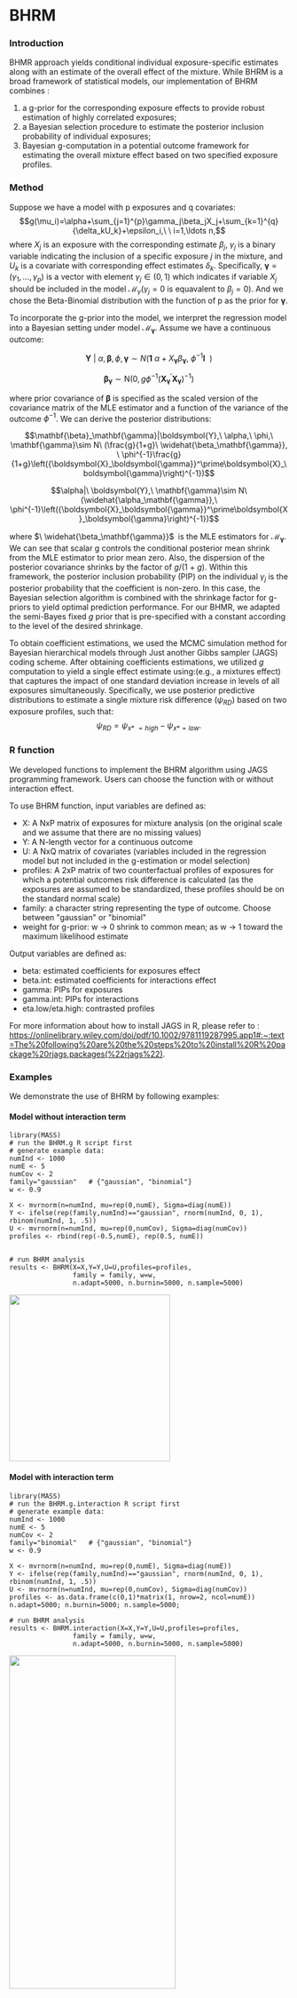 # BHRM

### Introduction
BHMR approach yields conditional individual exposure-specific estimates along with an estimate of the overall effect of the mixture. While BHRM is a broad framework of statistical models, our implementation of BHRM combines :
1) a g-prior for the corresponding exposure effects to provide robust estimation of highly correlated exposures; 
2) a Bayesian selection procedure to estimate the posterior inclusion probability of individual exposures;
3) Bayesian g-computation in a potential outcome framework for estimating the overall mixture effect based on two specified exposure profiles. 

### Method
Suppose we have a model with p exposures and q covariates:
$$g(\mu_i)=\alpha+\sum_{j=1}^{p}\gamma_j\beta_jX_j+\sum_{k=1}^{q}{\delta_kU_k}+\epsilon_i,\ \ i=1,\ldots n,$$
where $X_j$ is an exposure with the corresponding estimate $\beta_j$, $\gamma_j$ is a binary variable indicating the inclusion of a specific exposure $j$ in the mixture, and $U_k$ is a covariate with corresponding effect estimates $\delta_k$. Specifically, $\boldsymbol{\gamma}=\left(\gamma_1,\ldots,\gamma_p\right)$ is a vector with element $\gamma_j\in(0,1)$  which indicates if variable $X_j$ should be included in the model $\mathcal{M}_\gamma (\gamma_j=0$ is equavalent to $\beta_j=0)$. And we chose the Beta-Binomial distribution with the function of p as the prior for $\boldsymbol{\gamma}$.

To incorporate the g-prior into the model, we interpret the regression model into a Bayesian setting under model $\mathcal{M}_\boldsymbol{\gamma}$. Assume we have a continuous outcome:

$$\boldsymbol{Y}\ |\ \alpha,\mathbf{\beta},\phi,\mathbf{\gamma}\sim N(\mathbf{1}\ \alpha+X_\mathbf{\gamma}\beta_\mathbf{\gamma},\ \phi^{-1}\boldsymbol{I}\ \ )$$

$$\mathbf{\beta}_\mathbf{\gamma}\sim\mathrm{N}\left(0,g\phi^{-1}\left({\boldsymbol{X}_\boldsymbol{\gamma}}^\prime\boldsymbol{X}_\boldsymbol{\gamma}\right)^{-1}\right)$$

where prior covariance of $\mathbf{\beta}$ is specified as the scaled version of the covariance matrix of the MLE estimator and a function of the variance of the outcome $\phi^{-1}$. We can derive the posterior distributions:

$$\mathbf{\beta}_\mathbf{\gamma}|\boldsymbol{Y},\ \alpha,\ \phi,\ \mathbf{\gamma}\sim N\ (\frac{g}{1+g}\ \widehat{\beta_\mathbf{\gamma}}, \ \phi^{-1}\frac{g}{1+g}\left({\boldsymbol{X}_\boldsymbol{\gamma}}^\prime\boldsymbol{X}_\boldsymbol{\gamma}\right)^{-1})$$

$$\alpha|\ \boldsymbol{Y},\ \mathbf{\gamma}\sim N\ (\widehat{\alpha_\mathbf{\gamma}},\ \phi^{-1}\left({\boldsymbol{X}_\boldsymbol{\gamma}}^\prime\boldsymbol{X}_\boldsymbol{\gamma}\right)^{-1})$$

where $\ \widehat{\beta_\mathbf{\gamma}}$ is the MLE estimators for $\mathcal{M}_\boldsymbol{\gamma}$. We can see that scalar g controls the conditional posterior mean shrink from the MLE estimator to prior mean zero. Also, the dispersion of the posterior covariance shrinks by the factor of $g/(1\ +\ g)$. Within this framework, the posterior inclusion probability (PIP) on the individual $\gamma_j$ is the posterior probability that the coefficient is non-zero. In this case, the Bayesian selection algorithm is combined with the shrinkage factor for g-priors to yield optimal prediction performance. For our BHMR, we adapted the semi-Bayes fixed $g$ prior that is pre-specified with a constant according to the level of the desired shrinkage.

To obtain coefficient estimations, we used the MCMC simulation method for Bayesian hierarchical models through Just another Gibbs sampler (JAGS) coding scheme. After obtaining coefficients estimations, we utilized $g$ computation to yield a single effect estimate using:(e.g., a mixtures effect) that captures the impact of one standard deviation increase in levels of all exposures simultaneously. Specifically, we use posterior predictive distributions to estimate a single mixture risk difference $(\psi_{RD})$ based on two exposure profiles, such that:
$$\psi_{RD} =  \psi_{x\ast\ =high}-\psi_{x\ast=low}.$$


### R function
We developed functions to implement the BHRM algorithm using JAGS programming framework. Users can choose the function with or without interaction effect.

To use BHRM function, input variables are defined as: 
* X: A NxP matrix of exposures for mixture analysis (on the original scale and we assume that there are no missing values)
* Y: A N-length vector for a continuous outcome
* U: A NxQ matrix of covariates (variables included in the regression model but not included in the g-estimation or model selection)
* profiles: A 2xP matrix of two counterfactual profiles of exposures for which a potential outcomes risk difference is calculated (as the exposures are assumed to be standardized, these profiles should be on the standard normal scale)
* family: a character string representing the type of outcome. Choose between "gaussian" or "binomial"
* weight for g-prior: w -> 0 shrink to common mean; as w -> 1 toward the maximum likelihood estimate

Output variables are defined as: 
* beta: estimated coefficients for exposures effect
* beta.int: estimated coefficients for interactions effect
* gamma: PIPs for exposures
* gamma.int: PIPs for interactions
* eta.low/eta.high: contrasted profiles


For more information about how to install JAGS in R, please refer to : https://onlinelibrary.wiley.com/doi/pdf/10.1002/9781119287995.app1#:~:text=The%20following%20are%20the%20steps%20to%20install%20R%20package%20rjags,packages(%22rjags%22).



### Examples
We demonstrate the use of BHRM by following examples:

#### Model without interaction term
```{r}
library(MASS)
# run the BHRM.g R script first
# generate example data:
numInd <- 1000
numE <- 5
numCov <- 2
family="gaussian"   # {"gaussian", "binomial"}
w <- 0.9

X <- mvrnorm(n=numInd, mu=rep(0,numE), Sigma=diag(numE))
Y <- ifelse(rep(family,numInd)=="gaussian", rnorm(numInd, 0, 1), rbinom(numInd, 1, .5))
U <- mvrnorm(n=numInd, mu=rep(0,numCov), Sigma=diag(numCov))
profiles <- rbind(rep(-0.5,numE), rep(0.5, numE))


# run BHRM analysis
results <- BHRM(X=X,Y=Y,U=U,profiles=profiles,
                family = family, w=w,
                n.adapt=5000, n.burnin=5000, n.sample=5000)
```
<img src="https://user-images.githubusercontent.com/33040114/211767507-9d618aaa-5497-49fa-908f-c35cb8201b84.png" width="290" height="300">

#### Model with interaction term
```{r}
library(MASS)
# run the BHRM.g.interaction R script first
# generate example data:
numInd <- 1000
numE <- 5
numCov <- 2
family="binomial"   # {"gaussian", "binomial"}
w <- 0.9

X <- mvrnorm(n=numInd, mu=rep(0,numE), Sigma=diag(numE))
Y <- ifelse(rep(family,numInd)=="gaussian", rnorm(numInd, 0, 1), rbinom(numInd, 1, .5))
U <- mvrnorm(n=numInd, mu=rep(0,numCov), Sigma=diag(numCov))
profiles <- as.data.frame(c(0,1)*matrix(1, nrow=2, ncol=numE))
n.adapt=5000; n.burnin=5000; n.sample=5000;

# run BHRM analysis
results <- BHRM.interaction(X=X,Y=Y,U=U,profiles=profiles,
                family = family, w=w,
                n.adapt=5000, n.burnin=5000, n.sample=5000)
```
<img src="https://user-images.githubusercontent.com/33040114/211767549-ae6308ca-e41d-42e7-9719-d76a310e00a8.png" width="300" height="600">
